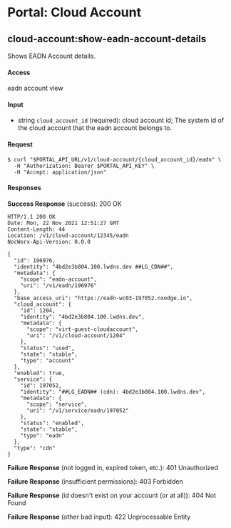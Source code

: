 # Portal: Cloud Account

## cloud-account:show-eadn-account-details
Shows EADN Account details.

#### Access
eadn account view

#### Input
- string `cloud_account_id` (required): cloud account id; The system id of the cloud account that the eadn account belongs to.

#### Request
```
$ curl "$PORTAL_API_URL/v1/cloud-account/{cloud_account_id}/eadn" \
  -H "Authorization: Bearer $PORTAL_API_KEY" \
  -H "Accept: application/json"
```

#### Responses
**Success Response** (success): 200 OK
```
HTTP/1.1 200 OK
Date: Mon, 22 Nov 2021 12:51:27 GMT
Content-Length: 44
Location: /v1/cloud-account/12345/eadn
NocWorx-Api-Version: 0.0.0

{
  "id": 196976,
  "identity": "4bd2e3b804.100.lwdns.dev ##LG_CDN##",
  "metadata": {
    "scope": "eadn-account",
    "uri": "/v1/eadn/196976"
  },
  "base_access_uri": "https://eadn-wc03-197052.nxedge.io",
  "cloud_account": {
    "id": 1204,
    "identity": "4bd2e3b804.100.lwdns.dev",
    "metadata": {
      "scope": "virt-guest-cloudaccount",
      "uri": "/v1/cloud-account/1204"
    },
    "status": "used",
    "state": "stable",
    "type": "account"
  },
  "enabled": true,
  "service": {
    "id": 197052,
    "identity": "##LG_EADN## (cdn): 4bd2e3b804.100.lwdns.dev",
    "metadata": {
      "scope": "service",
      "uri": "/v1/service/eadn/197052"
    },
    "status": "enabled",
    "state": "stable",
    "type": "eadn"
  },
  "type": "cdn"
}
```

**Failure Response** (not logged in, expired token, etc.): 401 Unauthorized

**Failure Response** (insufficient permissions): 403 Forbidden

**Failure Response** (id doesn't exist on your account (or at all)): 404 Not Found

**Failure Response** (other bad input): 422 Unprocessable Entity
